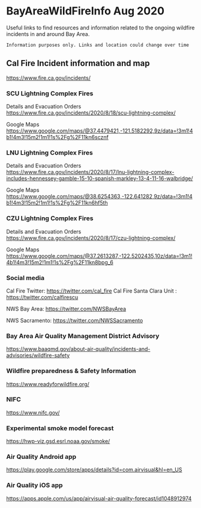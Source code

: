 # BayAreaWildFireInfo Aug 2020
Useful links to find resources and information related to the ongoing wildfire incidents in and around Bay Area.
```
Information purposes only. Links and location could change over time
```

## Cal Fire Incident information and map
https://www.fire.ca.gov/incidents/

### SCU Lightning Complex Fires
Details and Evacuation Orders https://www.fire.ca.gov/incidents/2020/8/18/scu-lightning-complex/

Google Maps https://www.google.com/maps/@37.4479421,-121.5182292,9z/data=!3m1!4b1!4m3!15m2!1m1!1s%2Fg%2F11kn6scznf

### LNU Lightning Complex Fires
Details and Evacuation Orders https://www.fire.ca.gov/incidents/2020/8/17/lnu-lightning-complex-includes-hennessey-gamble-15-10-spanish-markley-13-4-11-16-walbridge/

Google Maps https://www.google.com/maps/@38.6254363,-122.641282,9z/data=!3m1!4b1!4m3!15m2!1m1!1s%2Fg%2F11kn6hf5th

### CZU Lightning Complex Fires
Details and Evacuation Orders https://www.fire.ca.gov/incidents/2020/8/17/czu-lightning-complex/

Google Maps https://www.google.com/maps/@37.2613287,-122.5202435,10z/data=!3m1!4b1!4m3!15m2!1m1!1s%2Fg%2F11kn8bpg_6

### Social media
Cal Fire Twitter: https://twitter.com/cal_fire
Cal Fire Santa Clara Unit : https://twitter.com/calfirescu

NWS Bay Area: https://twitter.com/NWSBayArea

NWS Sacramento: https://twitter.com/NWSSacramento

### Bay Area Air Quality Management District Advisory
https://www.baaqmd.gov/about-air-quality/incidents-and-advisories/wildfire-safety

### Wildfire preparedness & Safety Information
https://www.readyforwildfire.org/

### NIFC 
https://www.nifc.gov/

### Experimental smoke model forecast
https://hwp-viz.gsd.esrl.noaa.gov/smoke/

### Air Quality Android app
https://play.google.com/store/apps/details?id=com.airvisual&hl=en_US

### Air Quality iOS app
https://apps.apple.com/us/app/airvisual-air-quality-forecast/id1048912974




